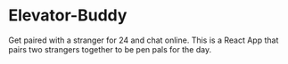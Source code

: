 # Elevator-Buddy
Get paired with a stranger for 24 and chat online. This is a React App that pairs two strangers together to be pen pals for the day.
